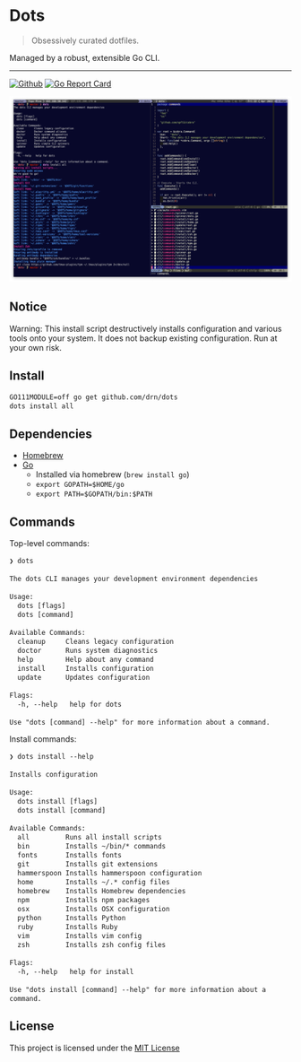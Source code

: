 # Dots

> Obsessively curated dotfiles.

Managed by a robust, extensible Go CLI.

* * *

[![Github](https://github.com/drn/dots/actions/workflows/main.yml/badge.svg?branch=master)](https://github.com/drn/dots/actions?query=branch%3Amaster)
[![Go Report Card](https://goreportcard.com/badge/github.com/drn/dots)](https://goreportcard.com/report/github.com/drn/dots)

![](screenshot.png)

## Notice

Warning: This install script destructively installs configuration and various
tools onto your system. It does not backup existing configuration. Run at your
own risk.

## Install


    GO111MODULE=off go get github.com/drn/dots
    dots install all

## Dependencies

* [Homebrew](https://brew.sh/)
* [Go](https://golang.org/)
  * Installed via homebrew (`brew install go`)
  * `export GOPATH=$HOME/go`
  * `export PATH=$GOPATH/bin:$PATH`

## Commands

Top-level commands:

    ❯ dots

    The dots CLI manages your development environment dependencies

    Usage:
      dots [flags]
      dots [command]

    Available Commands:
      cleanup     Cleans legacy configuration
      doctor      Runs system diagnostics
      help        Help about any command
      install     Installs configuration
      update      Updates configuration

    Flags:
      -h, --help   help for dots

    Use "dots [command] --help" for more information about a command.

Install commands:

    ❯ dots install --help

    Installs configuration

    Usage:
      dots install [flags]
      dots install [command]

    Available Commands:
      all         Runs all install scripts
      bin         Installs ~/bin/* commands
      fonts       Installs fonts
      git         Installs git extensions
      hammerspoon Installs hammerspoon configuration
      home        Installs ~/.* config files
      homebrew    Installs Homebrew dependencies
      npm         Installs npm packages
      osx         Installs OSX configuration
      python      Installs Python
      ruby        Installs Ruby
      vim         Installs vim config
      zsh         Installs zsh config files

    Flags:
      -h, --help   help for install

    Use "dots install [command] --help" for more information about a command.

## License

This project is licensed under the [MIT License](LICENSE.md)
